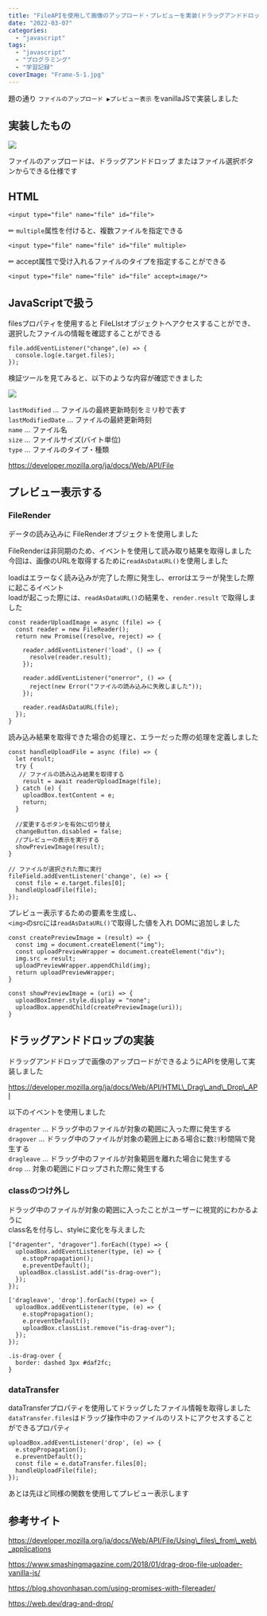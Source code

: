 ```yaml
---
title: "FileAPIを使用して画像のアップロード・プレビューを実装(ドラッグアンドドロップ対応)"
date: "2022-03-07"
categories: 
  - "javascript"
tags: 
  - "javascript"
  - "プログラミング"
  - "学習記録"
coverImage: "Frame-5-1.jpg"
---
```


題の通り `ファイルのアップロード ▶︎プレビュー表示` をvanillaJSで実装しました

## 実装したもの

![](/images/6b7981e5cea2a96d47fe564e89e7e7e0.gif)

ファイルのアップロードは、ドラッグアンドドロップ またはファイル選択ボタンからできる仕様です

## HTML

```
<input type="file" name="file" id="file">
```

✏︎ `multiple`属性を付けると、複数ファイルを指定できる

```
<input type="file" name="file" id="file" multiple>
```

✏︎ accept属性で受け入れるファイルのタイプを指定することができる

```
<input type="file" name="file" id="file" accept=image/*>
```

## JavaScriptで扱う

filesプロパティを使用すると FileLIstオブジェクトへアクセスすることができ、  
選択したファイルの情報を確認することができる

```
file.addEventListener("change",(e) => {
  console.log(e.target.files);
});
```

検証ツールを見てみると、以下のような内容が確認できました

![](/images/スクリーンショット-2022-03-05-14.16.21.png)

`lastModified` … ファイルの最終更新時刻をミリ秒で表す  
`lastModifiedDate` … ファイルの最終更新時刻  
`name` … ファイル名  
`size` … ファイルサイズ(バイト単位)  
`type` … ファイルのタイプ・種類

https://developer.mozilla.org/ja/docs/Web/API/File

## プレビュー表示する

### FileRender

データの読み込みに FileRenderオブジェクトを使用しました

FileRenderは非同期のため、イベントを使用して読み取り結果を取得しました  
今回は、画像のURLを取得するために`readAsDataURL()`を使用しました  
  
loadはエラーなく読み込みが完了した際に発生し、errorはエラーが発生した際に起こるイベント  
loadが起こった際には、`readAsDataURL()`の結果を、`render.result` で取得しました

```
const readerUploadImage = async (file) => {
  const reader = new FileReader();
  return new Promise((resolve, reject) => {

    reader.addEventListener('load', () => {
      resolve(reader.result);
    });

    reader.addEventListener("onerror", () => {
      reject(new Error("ファイルの読み込みに失敗しました"));
    });

    reader.readAsDataURL(file);
  });
}
```

読み込み結果を取得できた場合の処理と、エラーだった際の処理を定義しました

```
const handleUploadFile = async (file) => {
  let result;
  try {
   // ファイルの読み込み結果を取得する
    result = await readerUploadImage(file);
  } catch (e) {
    uploadBox.textContent = e;
    return;
  }
 
  //変更するボタンを有効に切り替え
  changeButton.disabled = false;
  //プレビューの表示を実行する
  showPreviewImage(result);
}

// ファイルが選択された際に実行
fileField.addEventListener('change', (e) => {
  const file = e.target.files[0];
  handleUploadFile(file);
});
```

プレビュー表示するための要素を生成し、  
`<img>`のsrcには`readAsDataURL()`で取得した値を入れ DOMに追加しました

```
const createPreviewImage = (result) => {
  const img = document.createElement("img");
  const uploadPreviewWrapper = document.createElement("div");
  img.src = result;
  uploadPreviewWrapper.appendChild(img);
  return uploadPreviewWrapper;
}

const showPreviewImage = (uri) => {
  uploadBoxInner.style.display = "none";
  uploadBox.appendChild(createPreviewImage(uri));
}
```

## ドラッグアンドドロップの実装

ドラッグアンドドロップで画像のアップロードができるようにAPIを使用して実装しました

https://developer.mozilla.org/ja/docs/Web/API/HTML\_Drag\_and\_Drop\_API

以下のイベントを使用しました

`dragenter` … ドラッグ中のファイルが対象の範囲に入った際に発生する  
`dragover` … ドラッグ中のファイルが対象の範囲上にある場合に数ﾐﾘ秒間隔で発生する  
`dragleave` … ドラッグ中のファイルが対象範囲を離れた場合に発生する  
`drop` … 対象の範囲にドロップされた際に発生する

### classのつけ外し

ドラッグ中のファイルが対象の範囲に入ったことがユーザーに視覚的にわかるように  
class名を付与し、styleに変化を与えました

```
["dragenter", "dragover"].forEach((type) => {
  uploadBox.addEventListener(type, (e) => {
    e.stopPropagation();
    e.preventDefault();
   uploadBox.classList.add("is-drag-over");
  });
});

['dragleave', 'drop'].forEach((type) => {
  uploadBox.addEventListener(type, (e) => {
    e.stopPropagation();
    e.preventDefault();
    uploadBox.classList.remove("is-drag-over");
  });
});
```

```
.is-drag-over {
  border: dashed 3px #daf2fc;
}
```

### dataTransfer

dataTransferプロパティを使用してドラッグしたファイル情報を取得しました  
`dataTransfer.files`はドラッグ操作中のファイルのリストにアクセスすることができるプロパティ

```
uploadBox.addEventListener('drop', (e) => {
  e.stopPropagation();
  e.preventDefault();
  const file = e.dataTransfer.files[0];
  handleUploadFile(file);
});
```

あとは先ほど同様の関数を使用してプレビュー表示します

## 参考サイト

https://developer.mozilla.org/ja/docs/Web/API/File/Using\_files\_from\_web\_applications

https://www.smashingmagazine.com/2018/01/drag-drop-file-uploader-vanilla-js/

https://blog.shovonhasan.com/using-promises-with-filereader/

https://web.dev/drag-and-drop/
